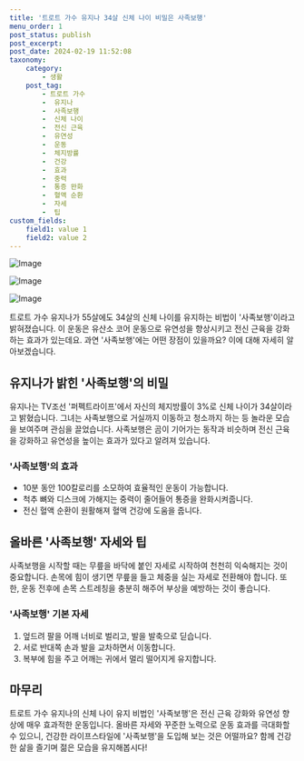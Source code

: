 ```yaml
---
title: '트로트 가수 유지나 34살 신체 나이 비밀은 사족보행'
menu_order: 1
post_status: publish
post_excerpt: 
post_date: 2024-02-19 11:52:08
taxonomy:
    category:
        - 생활
    post_tag:
        - 트로트 가수
        -  유지나
        -  사족보행
        -  신체 나이
        -  전신 근육
        -  유연성
        -  운동
        -  체지방률
        -  건강
        -  효과
        -  중력
        -  통증 완화
        -  혈액 순환
        -  자세
        -  팁
custom_fields:
    field1: value 1
    field2: value 2
---
```


![Image](https://imgnews.pstatic.net/image/011/2024/02/13/0004298609_001_20240213060101058.jpg?type=w647)

![Image](https://imgnews.pstatic.net/image/011/2024/02/13/0004298609_002_20240213060101091.jpg?type=w647)

![Image](https://imgnews.pstatic.net/image/011/2024/02/13/0004298609_003_20240213060101119.jpg?type=w647)

트로트 가수 유지나가 55살에도 34살의 신체 나이를 유지하는 비법이 '사족보행'이라고 밝혀졌습니다. 이 운동은 유산소 코어 운동으로 유연성을 향상시키고 전신 근육을 강화하는 효과가 있는데요. 과연 '사족보행'에는 어떤 장점이 있을까요? 이에 대해 자세히 알아보겠습니다.
## 유지나가 밝힌 '사족보행'의 비밀
유지나는 TV조선 '퍼펙트라이프'에서 자신의 체지방률이 3%로 신체 나이가 34살이라고 밝혔습니다. 그녀는 사족보행으로 거실까지 이동하고 청소까지 하는 등 놀라운 모습을 보여주며 관심을 끌었습니다. 사족보행은 곰이 기어가는 동작과 비슷하며 전신 근육을 강화하고 유연성을 높이는 효과가 있다고 알려져 있습니다.
### '사족보행'의 효과
- 10분 동안 100칼로리를 소모하여 효율적인 운동이 가능합니다.
- 척추 뼈와 디스크에 가해지는 중력이 줄어들어 통증을 완화시켜줍니다.
- 전신 혈액 순환이 원활해져 혈액 건강에 도움을 줍니다.
## 올바른 '사족보행' 자세와 팁
사족보행을 시작할 때는 무릎을 바닥에 붙인 자세로 시작하여 천천히 익숙해지는 것이 중요합니다. 손목에 힘이 생기면 무릎을 들고 체중을 실는 자세로 전환해야 합니다. 또한, 운동 전후에 손목 스트레칭을 충분히 해주어 부상을 예방하는 것이 좋습니다.
### '사족보행' 기본 자세
1. 엎드려 팔을 어깨 너비로 벌리고, 발을 발축으로 딛습니다.
2. 서로 반대쪽 손과 발을 교차하면서 이동합니다.
3. 복부에 힘을 주고 어깨는 귀에서 멀리 떨어지게 유지합니다.
## 마무리
트로트 가수 유지나의 신체 나이 유지 비법인 '사족보행'은 전신 근육 강화와 유연성 향상에 매우 효과적한 운동입니다. 올바른 자세와 꾸준한 노력으로 운동 효과를 극대화할 수 있으니, 건강한 라이프스타일에 '사족보행'을 도입해 보는 것은 어떨까요? 함께 건강한 삶을 즐기며 젊은 모습을 유지해봅시다!
